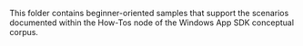 This folder contains beginner-oriented samples that support the scenarios documented within the How-Tos node of the Windows App SDK conceptual corpus.